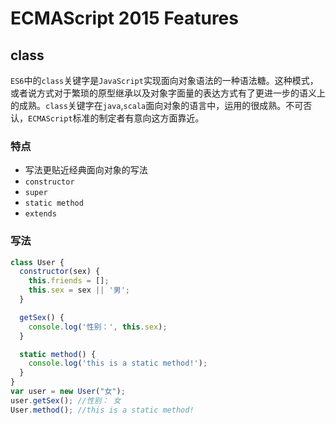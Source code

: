 # ECMAScript 2015 Features

## class

`ES6`中的`class`关键字是`JavaScript`实现面向对象语法的一种语法糖。这种模式，或者说方式对于繁琐的原型继承以及对象字面量的表达方式有了更进一步的语义上的成熟。`class`关键字在`java`,`scala`面向对象的语言中，运用的很成熟。不可否认，`ECMAScript`标准的制定者有意向这方面靠近。

### 特点

- 写法更贴近经典面向对象的写法
- `constructor`
- `super`
- `static method`
- `extends`


### 写法

```js
class User {
  constructor(sex) {
    this.friends = [];
    this.sex = sex || '男';
  }

  getSex() {
    console.log('性别：', this.sex);
  }

  static method() {
    console.log('this is a static method!');
  }
}
var user = new User("女");
user.getSex(); //性别： 女
User.method(); //this is a static method!
```
